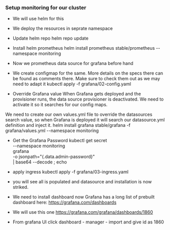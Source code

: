 ### Setup monitoring for our cluster

- We will use helm for this

- We deploy the resources in seprate namespace

- Update helm repo
helm repo update


- Install helm prometheus
helm install prometheus stable/prometheus --namespace monitoring

- Now we prometheus data source for grafana before hand

- We create configmap for the same. More details on the specs there can be found as comments there.
  Make sure to check them out as we may need to adapt it
kubectl apply -f grafana/02-config.yaml

- Override Grafana value
When Grafana gets deployed and the provisioner runs, the data source provisioner is deactivated. We need to activate it so it searches for our config maps.

We need to create our own values.yml file to override the datasources search value, so when Grafana is deployed it will search our datasource.yml definition and inject it.
helm install grafana stable/grafana -f grafana/values.yml --namespace monitoring

- Get the Grafana Password
kubectl get secret \
    --namespace monitoring \
    grafana \
    -o jsonpath="{.data.admin-password}" \
    | base64 --decode ; echo

- apply ingress
kubectl apply -f grafana/03-ingress.yaml

- you will see all is populated and datasource and installation is now striked.

- We need to install dashboard now
Grafana has a long list of prebuilt dashboard here: 
https://grafana.com/dashboards
- We will use this one https://grafana.com/grafana/dashboards/1860

- From grafana UI click dashboard - manager - import and give id as 1860